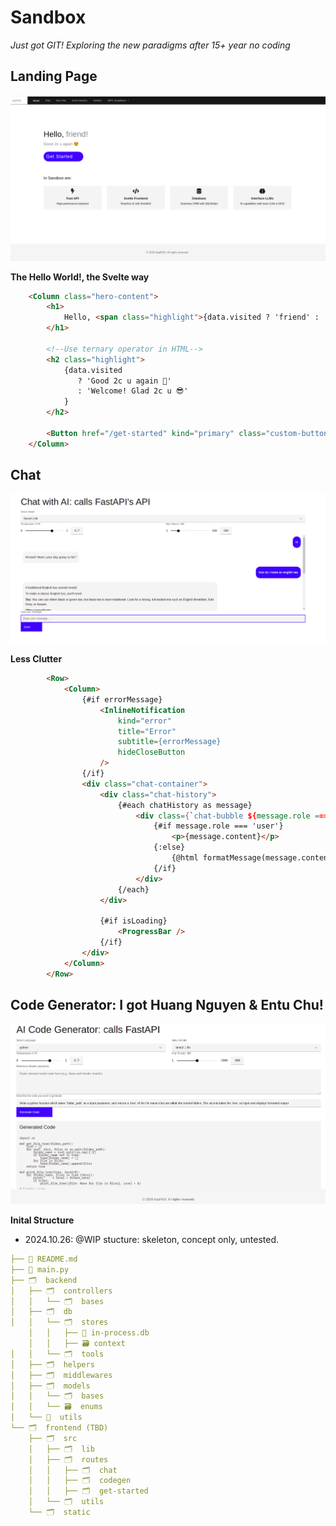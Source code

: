 
# Sandbox 
_Just got GIT! Exploring the new paradigms after 15+ year no coding_

## Landing Page

![alt text](image.png)

**The Hello World!, the Svelte way**  
```html
    <Column class="hero-content">
        <h1>
            Hello, <span class="highlight">{data.visited ? 'friend' : 'stranger'}!</span>
        </h1>

        <!--Use ternary operator in HTML-->
        <h2 class="highlight">
            {data.visited
               ? 'Good 2c u again 🤩'
               : 'Welcome! Glad 2c u 😎'
            }
        </h2>

        <Button href="/get-started" kind="primary" class="custom-button">Get Started</Button>
    </Column>
```                

## Chat
![alt text](image-1.png)

**Less Clutter**
```html
        <Row>
            <Column>
                {#if errorMessage}
                    <InlineNotification
                        kind="error"
                        title="Error"
                        subtitle={errorMessage}
                        hideCloseButton
                    />
                {/if}
                <div class="chat-container">
                    <div class="chat-history">
                        {#each chatHistory as message}
                            <div class={`chat-bubble ${message.role === 'user' ? 'user-bubble' : 'ai-bubble'}`}>
                                {#if message.role === 'user'}
                                    <p>{message.content}</p>
                                {:else}
                                    {@html formatMessage(message.content)}
                                {/if}
                            </div>
                        {/each}
                    </div>

                    {#if isLoading}
                        <ProgressBar />
                    {/if}
                </div>
            </Column>
        </Row>
```

## Code Generator: I got Huang Nguyen & Entu Chu! 

![alt text](image-2.png)

**Inital Structure**
- 2024.10.26: @WIP stucture: skeleton, concept only, untested.   

```yaml
├── 📑 README.md
├── 📑 main.py
├── 🗂️  backend
│   ├── 🗂️  controllers
│   │   └── 🗂️  bases
│   ├── 🗂️  db
│   │   └── 🗂️  stores
    │   │   ├── 📑 in-process.db
    │   │   ├── 🗃️ context
│   │   └── 🗂️  tools
│   ├── 🗂️  helpers
│   ├── 🗂️  middlewares
│   ├── 🗂️  models
│   │   └── 🗂️  bases
│   │   └── 🗃️  enums
│   └── 🧰  utils
└── 🗂️  frontend (TBD)
    ├── 🗂️  src
    │   ├── 🗂️  lib
    │   ├── 🗂️  routes
    │   │   ├── 🗂️  chat
    │   │   ├── 🗂️  codegen
    │   │   ├── 🗂️  get-started
    │   └── 🗂️  utils
    └── 🗂️  static
```    